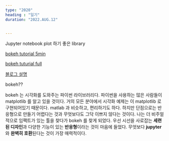 ```yaml
---
type: "2020"
heading : "일기"
duration: "2022.AUG.12"


---
```

 


Jupyter notebook plot 하기 좋은 library

[bokeh tutorial 5min](https://nbviewer.org/github/bokeh/bokeh-notebooks/blob/master/index.ipynb#Tutorial)

[bokeh tuturial full](https://hub.gke2.mybinder.org/user/bokeh-bokeh-notebooks-3p2fd34c/notebooks/tutorial/00%20-%20Introduction%20and%20Setup.ipynb)

[블로그 설명](https://diplabs.tistory.com/11)

bokeh??  
>
bokeh 는 시각화를 도와주는 파이썬 라이브러리다. 파이썬을 사용하는 많은 사람들이 matplotlib 를 알고 있을 것이다. 거의 모든 분야에서 시각화 예제는 이 matplotlib 로 구현되어있기 때문이다. matlab 과 비슷하고, 편리하기도 하다. 하지만 단점으로는 반응형으로 만들기 어렵다는 것과 무엇보다도 그닥 이쁘지 않다는 것이다. 나는 더 비주얼적으로 임팩트가 있는 툴을 찾다가 bokeh 를 찾게 되었다. 우선 시선을 사로잡는 **세련된 디자인**과 다양한 기능이 있는 **반응형**이라는 것이 마음에 들었다. 무엇보다 **jupyter** 와 **완벽히 호환**된다는 것이 가장 매력적이다. 